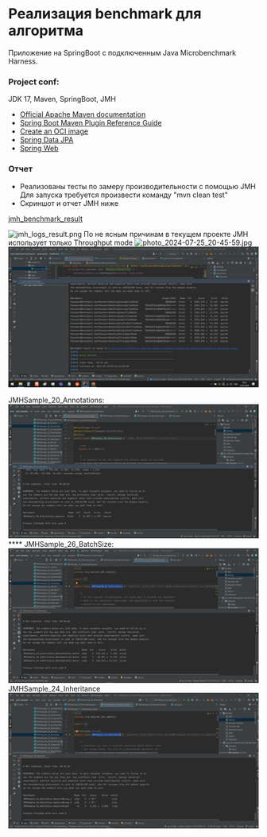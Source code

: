# Реализация benchmark для алгоритма

Приложение на SpringBoot с подключенным Java Microbenchmark Harness.


### Project conf:

JDK 17, Maven, SpringBoot, JMH

* [Official Apache Maven documentation](https://maven.apache.org/guides/index.html)
* [Spring Boot Maven Plugin Reference Guide](https://docs.spring.io/spring-boot/docs/3.2.5/maven-plugin/reference/html/)
* [Create an OCI image](https://docs.spring.io/spring-boot/docs/3.2.5/maven-plugin/reference/html/#build-image)
* [Spring Data JPA](https://docs.spring.io/spring-boot/docs/3.2.5/reference/htmlsingle/index.html#data.sql.jpa-and-spring-data)
* [Spring Web](https://docs.spring.io/spring-boot/docs/3.2.5/reference/htmlsingle/index.html#web)

### Отчет

* Реализованы тесты по замеру производительности с помощью JMH
Для запуска требуется произвести команду "mvn clean test"
* Скриншот и отчет JMH ниже

[jmh_benchmark_result](src%2Fmain%2Fresources%2Fjmh_benchmark_result)

![jmh_logs_result.png](src%2Fmain%2Fresources%2Fjmh_logs_result.png)
По не ясным причинам в текущем проекте JMH использует только Throughput mode
![photo_2024-07-25_20-45-59.jpg](..%2F..%2F..%2F..%2F..%2F..%2FUsers%2FAnton%2FDownloads%2FTelegram%20Desktop%2Fphoto_2024-07-25_20-45-59.jpg)
![photo_2024-07-25_20-46-08.jpg](src%2Fmain%2Fresources%2Fphoto_2024-07-25_20-46-08.jpg)

JMHSample_20_Annotations:
![JMHSample_20_Annotations.png](src%2Fmain%2Fresources%2FJMHSample_20_Annotations.png)****
JMHSample_26_BatchSize:
![JMHSample_24_Inheritance.png](src%2Fmain%2Fresources%2FJMHSample_24_Inheritance.png)
JMHSample_24_Inheritance
![JMHSample_26_BatchSize.png](src%2Fmain%2Fresources%2FJMHSample_26_BatchSize.png)
